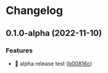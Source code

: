 # Changelog

## 0.1.0-alpha (2022-11-10)


### Features

* 🎸 alpha release test ([b00816c](https://github.com/eiymba/ARCadia/commit/b00816c4c1ad6b88ffdaee22fc4666e7c6d57f02))
